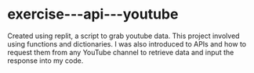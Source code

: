 # exercise---api---youtube
Created using replit, a script to grab youtube data. This project involved using functions and dictionaries. I was also introduced to APIs and how to request them from any YouTube channel to retrieve data and input the response into my code.

